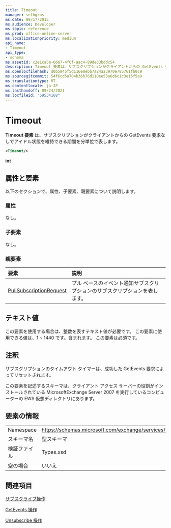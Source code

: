 ```yaml
---
title: Timeout
manager: sethgros
ms.date: 09/17/2015
ms.audience: Developer
ms.topic: reference
ms.prod: office-online-server
ms.localizationpriority: medium
api_name:
- Timeout
api_type:
- schema
ms.assetid: c2e1ca5a-6667-4f6f-aac4-89de33bddc54
description: Timeout 要素は、サブスクリプションがクライアントからの GetEvents 要求なしでアイドル状態を維持できる期間を分単位で表します。
ms.openlocfilehash: d0b5945f5d116e0ebb7a24a23970e785761fb0c9
ms.sourcegitcommit: 54f6cd5a704b36b76d110ee53a6d6c1c3e15f5a9
ms.translationtype: MT
ms.contentlocale: ja-JP
ms.lasthandoff: 09/24/2021
ms.locfileid: "59534168"
---
```

# <a name="timeout"></a>Timeout

**Timeout 要素** は、サブスクリプションがクライアントからの GetEvents 要求なしでアイドル状態を維持できる期間を分単位で表します。 
  
```xml
<Timeout/>
```

 **int**
## <a name="attributes-and-elements"></a>属性と要素

以下のセクションで、属性、子要素、親要素について説明します。
  
### <a name="attributes"></a>属性

なし。
  
### <a name="child-elements"></a>子要素

なし。
  
### <a name="parent-elements"></a>親要素

|**要素**|**説明**|
|:-----|:-----|
|[PullSubscriptionRequest](pullsubscriptionrequest.md) <br/> |プル ベースのイベント通知サブスクリプションのサブスクリプションを表します。  <br/> |
   
## <a name="text-value"></a>テキスト値

この要素を使用する場合は、整数を表すテキスト値が必要です。 この要素に使用できる値は、1 ~ 1440 です。含まれます。 この要素は必須です。
  
## <a name="remarks"></a>注釈

サブスクリプションのタイムアウト タイマーは、成功した GetEvents 要求によってリセットされます。
  
この要素を記述するスキーマは、クライアント アクセス サーバーの役割がインストールされている MicrosoftExchange Server 2007 を実行しているコンピューターの EWS 仮想ディレクトリにあります。 
  
## <a name="element-information"></a>要素の情報

|||
|:-----|:-----|
|Namespace  <br/> |https://schemas.microsoft.com/exchange/services/2006/types  <br/> |
|スキーマ名  <br/> |型スキーマ  <br/> |
|検証ファイル  <br/> |Types.xsd  <br/> |
|空の場合  <br/> |いいえ  <br/> |
   
## <a name="see-also"></a>関連項目



[サブスクライブ操作](subscribe-operation.md)
  
[GetEvents 操作](getevents-operation.md)
  
[Unsubscribe 操作](unsubscribe-operation.md)

